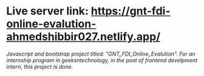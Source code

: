 # Live server link: https://gnt-fdi-online-evalution-ahmedshibbir027.netlify.app/
###### Javascript and bootstrap project titled: "GNT_FDI_Online_Evalution". For an internship program in geeksntechnology, in the post of frontend develpment intern, this project is done.
